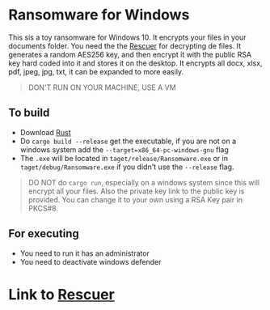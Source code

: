 # Ransomware for Windows

This sis a toy ransomware for Windows 10. It encrypts your files in your documents folder. You need the the [Rescuer](https://github.com/SlemimanPzz/Rescuer.git) for decrypting de files. It generates a random AES256 key, and then encrypt it with the public RSA key hard coded into it and stores it on the desktop. It encrypts all docx, xlsx, pdf, jpeg, jpg, txt, it can be expanded to more easily.

> DON'T RUN ON YOUR MACHINE, USE A VM

## To build 

- Download [Rust](https://www.rust-lang.org/tools/install) 
- Do `cargo build --release` get the executable, if you are not on a windows system add the `--target=x86_64-pc-windows-gnu` flag
- The `.exe` will be located in `taget/release/Ransomware.exe` or in `taget/debug/Ransomware.exe` if you didn't use the `--release` flag.

> DO NOT do `cargo run`, especially on a windows system since this will encrypt all your files. Also the private key link to the public key is provided. You can change it to your own using a RSA Key pair in PKCS#8.

## For executing

- You need to run it has an administrator
- You need to deactivate windows defender

# Link to [Rescuer](https://github.com/SlemimanPzz/Rescuer.git)